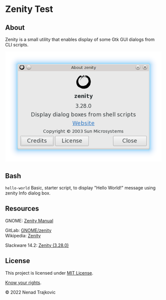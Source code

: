 # Zenity Test

## About
Zenity is a small utility that enables display of some Gtk GUI dialogs from CLI scripts.

<a href="about-zenity.png?raw=true" title="Open image"><img src="about-zenity.png"></a>

## Bash
`hello-world` Basic, starter script, to display "Hello World!" message using zenity Info dialog box.

## Resources
GNOME: [Zenity Manual](https://help.gnome.org/users/zenity/stable/ "Zenity Manual - GNOME Help")

GitLab: [GNOME/zenity](https://gitlab.gnome.org/GNOME/zenity "GNOME / zenity - GitLab")<br>
Wikipedia: [Zenity](https://en.wikipedia.org/wiki/Zenity "Zenity - Wikipedia")

Slackware 14.2: [Zenity (3.28.0)](https://slackbuilds.org/repository/14.2/desktop/zenity/ "Zenity - SBo")

## License
This project is licensed under [MIT License](LICENSE "Read the LICENSE file").

[Know your rights](https://choosealicense.com/licenses/mit/ "Read about MIT License permissions").

&copy; 2022 Nenad Trajkovic
